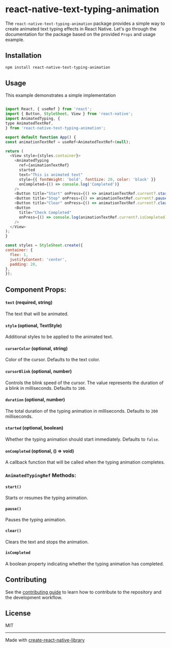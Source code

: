 # react-native-text-typing-animation

The `react-native-text-typing-animation` package provides a simple way to create animated text typing effects in React Native. Let's go through the documentation for the package based on the provided `Props` and usage example.
## Installation

```sh
npm install react-native-text-typing-animation
```
## Usage

This example demonstrates a simple implementation

  ```js

import React, { useRef } from 'react';
import { Button, StyleSheet, View } from 'react-native';
import AnimatedTyping, {
  type AnimatedTextRef,
} from 'react-native-text-typing-animation';

export default function App() {
  const animationTextRef = useRef<AnimatedTextRef>(null);

  return (
    <View style={styles.container}>
      <AnimatedTyping
        ref={animationTextRef}
        started
        text="This is animated text"
        style={{ fontWeight: 'bold', fontSize: 20, color: 'black' }}
        onCompleted={() => console.log('Completed')}
      />
      <Button title="Start" onPress={() => animationTextRef.current?.start()} />
      <Button title="Stop" onPress={() => animationTextRef.current?.pause()} />
      <Button title="Clear" onPress={() => animationTextRef.current?.clear()} />
      <Button
        title="Check Completed"
        onPress={() => console.log(animationTextRef.current?.isCompleted)}
      />
    </View>
  );
}

const styles = StyleSheet.create({
  container: {
    flex: 1,
    justifyContent: 'center',
    padding: 20,
  },
});


```


## Component Props:

#### `text` (required, string)

The text that will be animated.
#### `style` (optional, TextStyle)

Additional styles to be applied to the animated text.
#### `curserColor` (optional, string)

Color of the cursor. Defaults to the text color.
#### `cursorBlink` (optional, number)

Controls the blink speed of the cursor. The value represents the duration of a blink in milliseconds. Defaults to `100`.

#### `duration` (optional, number)

The total duration of the typing animation in milliseconds. Defaults to `200` milliseconds.

#### `started` (optional, boolean)

Whether the typing animation should start immediately. Defaults to `false`.

#### `onCompleted` (optional, () => void)

A callback function that will be called when the typing animation completes.

### `AnimatedTypingRef`  Methods:

#### `start()`

Starts or resumes the typing animation.

#### `pause()`

Pauses the typing animation.

#### `clear()`

Clears the text and stops the animation.

#### `isCompleted`

A boolean property indicating whether the typing animation has completed.

## Contributing

See the [contributing guide](CONTRIBUTING.md) to learn how to contribute to the repository and the development workflow.

## License
MIT

---

Made with [create-react-native-library](https://github.com/callstack/react-native-builder-bob)